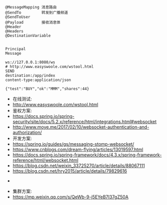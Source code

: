 ```shell
@MessageMapping 消息路由
@SendTo         转发到广播频道
@SendToUser
@Payload        接收消息体
@Header
@Headers
@DestinationVariable


Principal
Message
```

```shell
ws://127.0.0.1:8080/ws
# http://www.easyswoole.com/wstool.html
SEND
destination:/app/index
content-type:application/json

{"test":"BUY","ok":"MMM","shares":44} 
```

* 在线测试:
* http://www.easyswoole.com/wstool.html
* 鉴权方案:
* https://docs.spring.io/spring-security/site/docs/5.2.x/reference/html/integrations.html#websocket
* http://www.moye.me/2017/02/10/websocket-authentication-and-authorization/
* 开发方案:
* https://spring.io/guides/gs/messaging-stomp-websocket/
* https://www.cnblogs.com/dream-flying/articles/13019597.html
* https://docs.spring.io/spring-framework/docs/4.3.x/spring-framework-reference/html/websocket.html
* https://blog.csdn.net/weixin_33725270/article/details/88067111
* https://blog.csdn.net/hry2015/article/details/79829616
* <p>
* 集群方案:
* https://mp.weixin.qq.com/s/QeWb-9-j5EYeB7I37gZ50A
